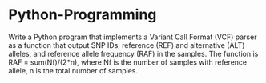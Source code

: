 # Python-Programming
Write a Python program that implements a Variant Call Format (VCF) parser as a function that output SNP IDs, reference (REF) and alternative (ALT) alleles, and reference allele frequency (RAF) in the samples. The function is RAF = sum(Nf)/(2*n),  where Nf is the number of samples with reference allele, n is the total number of samples.

